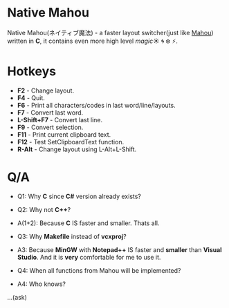 ﻿# Native Mahou 
Native Mahou(ネイティブ魔法) - a faster layout switcher(just like [Mahou](https://github.com/BladeMight/Mahou)) written in **C**, it contains even more high level *magic*:sunny: :cyclone: :snowflake: :zap:.

# Hotkeys

- **F2** - Change layout.
- **F4** - Quit.
- **F6** - Print all characters/codes in last word/line/layouts.
- **F7** - Convert last word.
- **L-Shift+F7** - Convert last line.
- **F9** - Convert selection.
- **F11** - Print current clipboard text.
- **F12** - Test SetClipboardText function.
- **R-Alt** - Change layout using L-Alt+L-Shift.

# Q/A

- Q1: Why **C** since **C#** version already exists?

- Q2: Why not **C++**?

- A(1+2): Because **C** IS faster and smaller. Thats all.

- Q3: Why **Makefile** instead of **vcxproj**?

- A3: Because **MinGW** with **Notepad++** IS faster and **smaller** than **Visual Studio**. And it is **very** comfortable for me to use it.

- Q4: When all functions from Mahou will be implemented?

- A4: Who knows?

...(ask)
